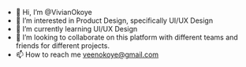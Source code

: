 - 👋 Hi, I’m @VivianOkoye
- 👀 I’m interested in Product Design, specifically UI/UX Design
- 🌱 I’m currently learning UI/UX Design
- 💞️ I’m looking to collaborate on this platform with different teams and friends for different projects.
- 📫 How to reach me veenokoye@gmail.com

<!---
VivianOkoye/VivianOkoye is a ✨ special ✨ repository because its `README.md` (this file) appears on your GitHub profile.
You can click the Preview link to take a look at your changes.
--->
